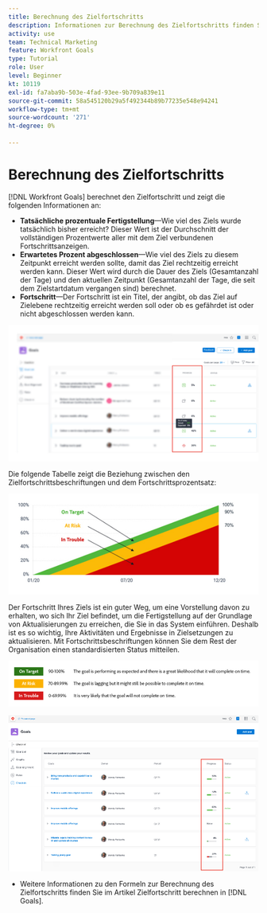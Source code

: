 ```yaml
---
title: Berechnung des Zielfortschritts
description: Informationen zur Berechnung des Zielfortschritts finden Sie unter [!DNL Workfront Goals].
activity: use
team: Technical Marketing
feature: Workfront Goals
type: Tutorial
role: User
level: Beginner
kt: 10119
exl-id: fa7aba9b-503e-4fad-93ee-9b709a839e11
source-git-commit: 58a545120b29a5f492344b89b77235e548e94241
workflow-type: tm+mt
source-wordcount: '271'
ht-degree: 0%

---
```


# Berechnung des Zielfortschritts

[!DNL Workfront Goals] berechnet den Zielfortschritt und zeigt die folgenden Informationen an:

* **Tatsächliche prozentuale Fertigstellung**—Wie viel des Ziels wurde tatsächlich bisher erreicht? Dieser Wert ist der Durchschnitt der vollständigen Prozentwerte aller mit dem Ziel verbundenen Fortschrittsanzeigen.
* **Erwartetes Prozent abgeschlossen**—Wie viel des Ziels zu diesem Zeitpunkt erreicht werden sollte, damit das Ziel rechtzeitig erreicht werden kann. Dieser Wert wird durch die Dauer des Ziels (Gesamtanzahl der Tage) und den aktuellen Zeitpunkt (Gesamtanzahl der Tage, die seit dem Zielstartdatum vergangen sind) berechnet.
* **Fortschritt**—Der Fortschritt ist ein Titel, der angibt, ob das Ziel auf Zielebene rechtzeitig erreicht werden soll oder ob es gefährdet ist oder nicht abgeschlossen werden kann.

![Screenshot des Zielfortschritts in [!DNL Workfront Goals]](assets/13-workfront-goals-percent-complete.png)

Die folgende Tabelle zeigt die Beziehung zwischen den Zielfortschrittsbeschriftungen und dem Fortschrittsprozentsatz:

![Eine Grafik, die die Beziehung zwischen Zielfortschrittsbeschriftungen und Fortschrittsprozentsätzen veranschaulicht](assets/14-workfront-goals-progress-statuses.jpeg)

Der Fortschritt Ihres Ziels ist ein guter Weg, um eine Vorstellung davon zu erhalten, wo sich Ihr Ziel befindet, um die Fertigstellung auf der Grundlage von Aktualisierungen zu erreichen, die Sie in das System einführen. Deshalb ist es so wichtig, Ihre Aktivitäten und Ergebnisse in Zielsetzungen zu aktualisieren. Mit Fortschrittsbeschriftungen können Sie dem Rest der Organisation einen standardisierten Status mitteilen.

![Eine Grafik, die die verschiedenen Fortschrittsbeschriftungen in [!DNL Workfront Goals]](assets/15-workfront-goals-progress-bar-code.png)

![Screenshot der Spalte mit dem Zielfortschrittsprozentsatz im [!UICONTROL Einchecken] Abschnitt [!DNL Workfront Goals]](assets/16-workfront-goals-progress-status-bar.png)

<!-- Learn more graphic -->

* Weitere Informationen zu den Formeln zur Berechnung des Zielfortschritts finden Sie im Artikel Zielfortschritt berechnen in [!DNL   Goals].


<!-- need link to documentation article, above -->
